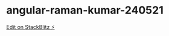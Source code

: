 # angular-raman-kumar-240521

[Edit on StackBlitz ⚡️](https://stackblitz.com/edit/angular-raman-kumar-240521)